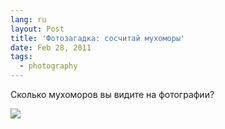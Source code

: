 ```yaml
---
lang: ru
layout: Post
title: 'Фотозагадка: сосчитай мухоморы'
date: Feb 28, 2011
tags:
  - photography
---
```


Сколько мухоморов вы видите на фотографии?

![](/images/blog/2010-09-24-5D-0446-Artem-Sapegin.jpg)
